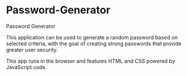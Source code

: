 # Password-Generator
Password Generator

This application can be used to generate a random password based on selected criteria, with the goal of creating strong passwords that provide greater user security. 

This app runs in the browser and features HTML and CSS powered by JavaScript code. 
